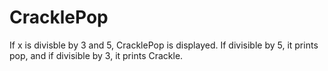 # CracklePop
If x is divisble by 3 and 5, CracklePop is displayed. If divisible by 5, it prints pop, and if divisible by 3, it prints Crackle.
